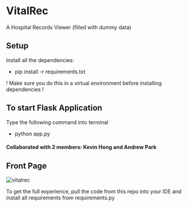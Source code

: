 # VitalRec
A Hospital Records Viewer (filled with dummy data)

## Setup
Install all the dependencies:
- pip install -r requirements.txt

! Make sure you do this in a virtual environment before installing dependencies !

## To start Flask Application

Type the following command into terminal 

- python app.py

#### Collaborated with 2 members: Kevin Hong and Andrew Park

## Front Page
![vitalrec](https://github.com/user-attachments/assets/e830af34-91f1-4c1b-aa95-d79cb3a29f70)

To get the full experience, pull the code from this repo into your IDE and install all requirements from requirements.py
